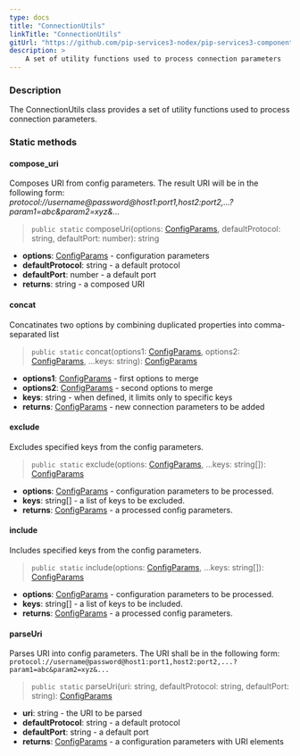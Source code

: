 ```yaml
---
type: docs
title: "ConnectionUtils"
linkTitle: "ConnectionUtils"
gitUrl: "https://github.com/pip-services3-nodex/pip-services3-components-nodex"
description: >
    A set of utility functions used to process connection parameters
---
```


### Description

The ConnectionUtils class provides a set of utility functions used to process connection parameters.

### Static methods

#### compose_uri
Composes URI from config parameters.
The result URI will be in the following form:
*protocol://username@password@host1:port1,host2:port2,...?param1=abc&param2=xyz&...*

> `public static` composeUri(options: [ConfigParams](../../../commons/config/config_params), defaultProtocol: string, defaultPort: number): string

- **options**: [ConfigParams](../../../commons/config/config_params) - configuration parameters
- **defaultProtocol**: string - a default protocol
- **defaultPort**: number - a default port
- **returns**: string - a composed URI

#### concat
Concatinates two options by combining duplicated properties into comma-separated list

> `public static` concat(options1: [ConfigParams](../../../commons/config/config_params), options2: [ConfigParams](../../../commons/config/config_params), ...keys: string): [ConfigParams](../../../commons/config/config_params)

- **options1**: [ConfigParams](../../../commons/config/config_params) - first options to merge
- **options2**: [ConfigParams](../../../commons/config/config_params) - second options to merge
- **keys**: string - when defined, it limits only to specific keys
- **returns**: [ConfigParams](../../../commons/config/config_params) - new connection parameters to be added


#### exclude
Excludes specified keys from the config parameters.

> `public static` exclude(options: [ConfigParams](../../../commons/config/config_params), ...keys: string[]): [ConfigParams](../../../commons/config/config_params)

- **options**: [ConfigParams](../../../commons/config/config_params) - configuration parameters to be processed.
- **keys**: string[] - a list of keys to be excluded.
- **returns**: [ConfigParams](../../../commons/config/config_params) - a processed config parameters.


#### include
Includes specified keys from the config parameters.

> `public static` include(options: [ConfigParams](../../../commons/config/config_params), ...keys: string[]): [ConfigParams](../../../commons/config/config_params)

- **options**: [ConfigParams](../../../commons/config/config_params) - configuration parameters to be processed.
- **keys**: string[] - a list of keys to be included.
- **returns**: [ConfigParams](../../../commons/config/config_params) - a processed config parameters.


#### parseUri
Parses URI into config parameters.
The URI shall be in the following form:
`protocol://username@password@host1:port1,host2:port2,...?param1=abc&param2=xyz&...`

> `public static` parseUri(uri: string, defaultProtocol: string, defaultPort: string): [ConfigParams](../../../commons/config/config_params)

- **uri**: string - the URI to be parsed
- **defaultProtocol**: string - a default protocol
- **defaultPort**: string - a default port
- **returns**: [ConfigParams](../../../commons/config/config_params) - a configuration parameters with URI elements
